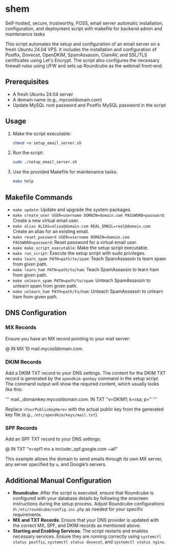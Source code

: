 # shem
Self-hosted, secure, trustworthy, FOSS, email server automatic installation, configuration, and deployment script with makefile for backend admin and maintenance tasks

This script automates the setup and configuration of an email server on a fresh Ubuntu 24.04 VPS. It includes the installation and configuration of Postfix, Dovecot, OpenDKIM, SpamAssassin, ClamAV, and SSL/TLS certificates using Let's Encrypt. The script also configures the necessary firewall rules using UFW and sets up Roundcube as the webmail front-end.

## Prerequisites

- A fresh Ubuntu 24.04 server
- A domain name (e.g., mycooldomain.com)
- Update MySQL root password and Postfix MySQL password in the script

## Usage

1. Make the script executable:
    ```sh
    chmod +x setup_email_server.sh
    ```

2. Run the script:
    ```sh
    sudo ./setup_email_server.sh
    ```

3. Use the provided Makefile for maintenance tasks:
    ```sh
    make help
    ```

## Makefile Commands

- `make update`: Update and upgrade the system packages.
- `make create_user USER=username DOMAIN=domain.com PASSWORD=password`: Create a new virtual email user.
- `make alias ALIAS=alias@domain.com REAL_EMAIL=real@domain.com`: Create an alias for an existing email.
- `make reset_password USER=username DOMAIN=domain.com PASSWORD=password`: Reset password for a virtual email user.
- `make make_script_executable`: Make the setup script executable.
- `make run_script`: Execute the setup script with sudo privileges.
- `make learn_spam PATH=path/to/spam`: Teach SpamAssassin to learn spam from given path.
- `make learn_ham PATH=path/to/ham`: Teach SpamAssassin to learn ham from given path.
- `make unlearn_spam PATH=path/to/spam`: Unteach SpamAssassin to unlearn spam from given path.
- `make unlearn_ham PATH=path/to/ham`: Unteach SpamAssassin to unlearn ham from given path.

## DNS Configuration

### MX Records

Ensure you have an MX record pointing to your mail server:

@   IN  MX  10  mail.mycooldomain.com.

### DKIM Records

Add a DKIM TXT record to your DNS settings. The content for the DKIM TXT record is generated by the `opendkim-genkey` command in the setup script. The command output will show the required content, which usually looks like this:

'''
mail._domainkey.mycooldomain.com. IN  TXT  "v=DKIM1; k=rsa; p=<YourPublicKeyHere>"
'''

Replace `<YourPublicKeyHere>` with the actual public key from the generated key file (e.g., `/etc/opendkim/keys/mail.txt`).

### SPF Records

Add an SPF TXT record to your DNS settings:

@   IN  TXT  "v=spf1 mx a include:_spf.google.com ~all"

This example allows the domain to send emails through its own MX server, any server specified by `a`, and Google’s servers.

## Additional Manual Configuration

- **Roundcube**: After the script is executed, ensure that Roundcube is configured with your database details by following the onscreen instructions during the setup process. Adjust Roundcube configurations in `/etc/roundcube/config.inc.php` as needed for your specific requirements.
- **MX and TXT Records**: Ensure that your DNS provider is updated with the correct MX, SPF, and DKIM records as mentioned above.
- **Starting and Enabling Services**: The script restarts and enables necessary services. Ensure they are running correctly using `systemctl status postfix`, `systemctl status dovecot`, and `systemctl status nginx`.
